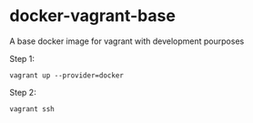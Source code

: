 docker-vagrant-base
===================

A base docker image for vagrant with development pourposes

Step 1:

    vagrant up --provider=docker

Step 2:

    vagrant ssh



